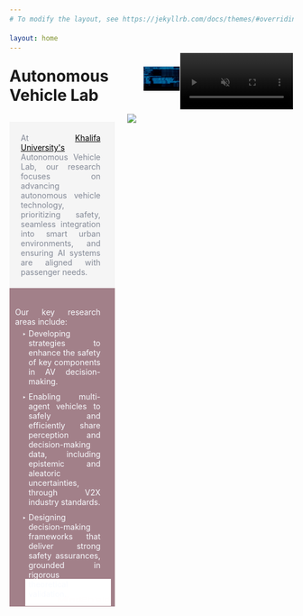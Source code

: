 ```yaml
---
# To modify the layout, see https://jekyllrb.com/docs/themes/#overriding-theme-defaults

layout: home
---
```

<head>
  <meta charset="UTF-8">
  <link rel="preconnect" href="https://fonts.googleapis.com">
<link rel="preconnect" href="https://fonts.gstatic.com" crossorigin>
<link href="https://fonts.googleapis.com/css2?family=IBM+Plex+Mono:ital,wght@0,100;0,200;0,300;0,400;0,500;0,600;0,700;1,100;1,200;1,300;1,400;1,500;1,600;1,700&display=swap" rel="stylesheet">
</head>

<div class="container">
<div class="header-container"> 
    <h1 class='av-title' class='typewriter'> Autonomous Vehicle Lab</h1> 
    <div class="devops-icon" > 
      <a href="3-devops" >
      <img src="assets/img/devops icon.gif"/>
      </a>
    </div> 
    <div class="knowledge-base-icon"> 
      <a href="https://kb.avlab.io" target="_blank">
      <video autoplay muted loop >
        <source src="assets/kb-video.mp4" type="video/mp4">
      </video>
      </a>
    </div> 
</div>
<img class="small-banner"/> 
<div class="columns">
<div class="left-column">
  <p class="sum">
    At <a href="https://ku.ac.ae">Khalifa University's</a> Autonomous Vehicle Lab, our research focuses on advancing autonomous vehicle technology, prioritizing safety, seamless integration into smart urban environments, and ensuring AI systems are aligned with passenger needs.
  </p>
  <div class="questions">
  <p>Our key research areas include:</p>
  <ul>
    <li>Developing strategies to enhance the safety of key components in AV decision-making.</li>
    <li>Enabling multi-agent vehicles to safely and efficiently share perception and decision-making data, including epistemic and aleatoric uncertainties, through V2X industry standards.</li>
    <li>Designing decision-making frameworks that deliver strong safety assurances, grounded in rigorous theoretical validation.</li>
  </ul>
	<a href="https://mindshield.ai"><img width="220" style="float: right; margin-top:-35px; margin-right:-18px" src="assets/img/mindshield-logo.gif"/></a>
  </div>
  
</div>
  <div class="right-column">
    <a href="1-research"><img src="/assets/banner-anim.gif"/></a>
  </div>
</div>
</div>



<style>

.container {
  display:flex;
  flex-direction: column; /* Ensure the container stacks its children vertically */
  position: relative;
  top:-28px;
}
.header-container {
  display: flex;
  align-items: center;
  height: 100%; /* Set height to 100% of the parent element */
  margin-bottom: -2px;
}
.knowledge-base-icon {
  cursor: pointer; /* Changes cursor to indicate the icon is clickable */
  border: solid 1.5px white;
}
.devops-icon{
  cursor: pointer; /* Changes cursor to indicate the icon is clickable */
}
.devops-icon img {
  width: 92px;
}
.knowledge-base-icon video {
  width: 200px;
  margin-bottom: -8px;
}

.devops-icon:hover{
  animation: moveL .5s forwards; /* Initial animation */
  transition: transform 1s ease-in-out; /* Smooth transition for transform property */
  opacity:.8;
}
.knowledge-base-icon:hover{
  animation: moveU .3s forwards; /* Initial animation */
  opacity:.8;
}

@keyframes moveL {
  0% { transform: translateX(0); }
  100% { transform: translateX(-10px); }
}
@keyframes moveU {
  0% { transform: translateZ(0px); }
  100% { transform: scale(1.05); }
}


.columns {
  display: flex;
}


.left-column,
.right-column {
  display: flex;
  flex-direction: column;
  height: 100%; /* Add this line */
  hyphens: auto;
  text-align: justify;
}

.left-column {
  flex: 60%;
  margin-right:1px;
}

.right-column {
  flex: 40%;
  min-width: 295.5px;
}
.right-column img {
  width: 100%;
}

.left-column ul {
  list-style-type: "‣ ";
  margin-top: -10px;
  margin-bottom: -10px;
}
.left-column li {
  padding-bottom: 10px;
}
.sum{
    margin-bottom: 0px;
    color:#838996;
    background-color:#f5f5f5;
    /*background-color: #101357;*/
	padding-top: 20px;
	padding-bottom: 20px;
    padding-left: 20px;
    padding-right: 25px;
}
.right-column:hover{
    opacity:0.8;
  animation: moveU .3s forwards; /* Initial animation */
}

.sum:hover{
    background-color:#f8f8ff;
}
.questions{
  background-color:#a28089; /* #f9fbff ;*/
  /*color:#566968 ;*/
  color:#f9fbff;
  padding-top: 20px;
  padding-bottom:1px;
  padding-right:10px;
  padding-left:10px;
  padding-right: 25px;
  margin:0px;
}
.questions:hover{
  opacity: 80%;
    background-color: #566968 ;
    color:#f9fbff;
}




.small-banner{
  display: none;
  z-index: -1;
  margin: 0;
}


a{
    color: black;
}

.typewriter{
  overflow: hidden; /* Ensures the content is not revealed until the animation */
  border-right: .15em solid black; /* The typwriter cursor */
  white-space: nowrap; /* Keeps the content on a single line */
  margin-right: auto;
  margin-bottom: 0px;
  display: block;
  font-size: clamp(1.5rem, 2vw, 2rem); /* Font size scales between 1rem and 3rem based on viewport width */
  font-family: "IBM Plex Mono", monospace;
  animation: 
    /*typing 3.5s steps(40, end),*/
    blink-caret .75s step-end infinite;
}

/* The typing effect */
@keyframes typing {
  from { width: 0 }
  to { width: 100% }
}

/* The typewriter cursor effect */
@keyframes blink-caret {
  from, to { border-color: transparent }
  50% { border-color: black; }
}




@media (max-width: 650px) {
  .columns {
    display: flex;
  }

  .right-column {
    width: 100%;
    display: none;
  }

  .small-banner{
      display: block;
      content: url("assets/img/banner-small.png");
      z-index: -1;
  }
  .knowledge-base-icon{
    display: none;
  } 
  .devops-icon {
    display: none;
  }
  .type-writer{
    display: none;
  }
  .container{
    z-index: -1;
  }
}




</style>
